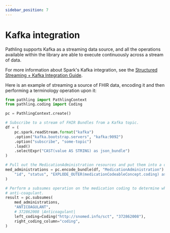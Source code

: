 ```yaml
---
sidebar_position: 7
---
```


# Kafka integration

Pathling supports Kafka as a streaming data source, and all the operations
available within the library are able to execute continuously across a stream of
data.

For more information about Spark's Kafka integration, see
the [Structured Streaming + Kafka Integration Guide](https://spark.apache.org/docs/3.3.1/structured-streaming-kafka-integration.html#content).

Here is an example of streaming a source of FHIR data, encoding it and then 
performing a terminology operation upon it:

```python
from pathling import PathlingContext
from pathling.coding import Coding

pc = PathlingContext.create()

# Subscribe to a stream of FHIR Bundles from a Kafka topic.
df = (
    pc.spark.readStream.format("kafka")
    .option("kafka.bootstrap.servers", "kafka:9092")
    .option("subscribe", "some-topic")
    .load()
    .selectExpr("CAST(value AS STRING) as json_bundle")
)

# Pull out the MedicationAdministration resources and put them into a dataset.
med_administrations = pc.encode_bundle(df, "MedicationAdministration").selectExpr(
    "id", "status", "EXPLODE_OUTER(medicationCodeableConcept.coding) as coding"
)

# Perform a subsumes operation on the medication coding to determine whether it is a type of
# anti-coagulant.
result = pc.subsumes(
    med_administrations,
    "ANTICOAGULANT",
    # 372862008 |Anticoagulant|
    left_coding=Coding("http://snomed.info/sct", "372862008"),
    right_coding_column="coding",
)
```

